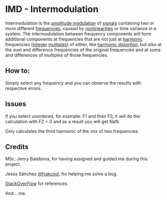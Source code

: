 # IMD - Intermodulation

Intermodulation is the [amplitude modulation](https://en.wikipedia.org/wiki/Amplitude_modulation "Amplitude modulation") of [signals](https://en.wikipedia.org/wiki/Signal_(electrical_engineering) "Signal (electrical engineering)") containing two or more different [frequencies](https://en.wikipedia.org/wiki/Frequencies "Frequencies"), caused by [nonlinearities](https://en.wikipedia.org/wiki/Non-linear) or time variance in a system. The intermodulation between frequency components will form additional components at frequencies that are not just at [harmonic](https://en.wikipedia.org/wiki/Harmonic "Harmonic") frequencies ([integer](https://en.wikipedia.org/wiki/Integer "Integer")  [multiples](https://en.wikipedia.org/wiki/Multiple_(mathematics) "Multiple (mathematics)")) of either, like [harmonic distortion](https://en.wikipedia.org/wiki/Harmonic_distortion "Harmonic distortion"), but also at the sum and difference frequencies of the original frequencies and at sums and differences of multiples of those frequencies.
## How to:
Simply select any frequency and you can observe the results with respective errors.

## Issues
  
If you select unordered, for example: F1 and then F3, it will do the calculation with F2 = 0 and as a result you will get NaN.

Only calculates the third harmonic of the mix of two frequencies.

## Credits
MSc. Jenry Balebona, for having assigned and guided me during this project. 

Jesús Sánchez [@frakcool](https://github.com/Frakcool), for helping me solve a bug. 

[StackOverFlow](https://stackoverflow.com/) for references.

And... me.